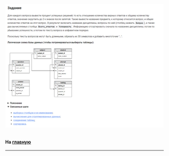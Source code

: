 

<img src="../art/3.1.9.task.png" alt="solution" >

```sql 

```


#### На [главную](https://github.com/BEPb/stepik_sql#readme)

---



